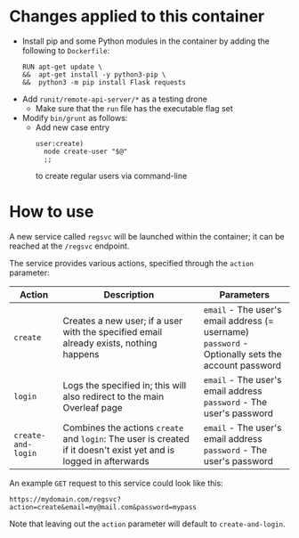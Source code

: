 # Changes applied to this container
- Install pip and some Python modules in the container by adding the following to `Dockerfile`:
    ```
    RUN apt-get update \
    &&  apt-get install -y python3-pip \
    &&  python3 -m pip install Flask requests
    ```
- Add `runit/remote-api-server/*` as a testing drone
    - Make sure that the `run` file has the executable flag set
- Modify `bin/grunt` as follows:
    - Add new case entry
        ```
        user:create)
          node create-user "$@"
          ;;
        ```
      to create regular users via command-line

# How to use
A new service called `regsvc` will be launched within the container; it can be reached at the `/regsvc` endpoint.

The service provides various actions, specified through the `action` parameter:

| Action | Description                                                                                                        | Parameters                                                                                             |
| --- |--------------------------------------------------------------------------------------------------------------------|--------------------------------------------------------------------------------------------------------|
| `create` | Creates a new user; if a user with the specified email already exists, nothing happens                             | `email` - The user's email address (= username)<br/> `password` - Optionally sets the account password |
| `login` | Logs the specified in; this will also redirect to the main Overleaf page                                           | `email` - The user's email address <br/> `password` - The user's password                              |
| `create-and-login` | Combines the actions `create` and `login`: The user is created if it doesn't exist yet and is logged in afterwards | `email` - The user's email address <br/> `password` - The user's password                                                                                              |

An example `GET` request to this service could look like this:
```
https://mydomain.com/regsvc?action=create&email=my@mail.com&password=mypass
```

Note that leaving out the `action` parameter will default to `create-and-login`.
